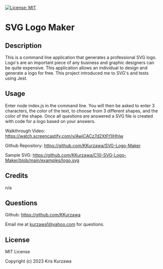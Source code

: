 [![License: MIT](https://img.shields.io/badge/License-MIT-yellow.svg)](https://opensource.org/licenses/MIT)
# SVG Logo Maker

## Description

This is a command line application that generates a professional SVG logo.  Logo's are an important piece of any business and graphic designers can be quite expensive.  This application allows an individual to design and generate a logo for free.  This project introduced me to SVG's and tests using Jest.

## Usage
Enter node index.js in the command line.  You will then be asked to enter 3 characters, the color of the text, to choose from 3 different shapes, and the color of the shape.  Once all questions are answered a SVG file is created with code for a logo based on your answers.

Walkthrough Video: https://watch.screencastify.com/v/AwiCACz7d2XtFt1lHhIw

Github Repository: https://github.com/KKurzawa/SVG-Logo-Maker

Sample SVG: https://github.com/KKurzawa/C10-SVG-Logo-Maker/blob/main/examples/logo.svg

## Credits

n/a

## Questions

Github: https://github.com/KKurzawa

Email me at kurzawa1@yahoo.com for questions.

## License

MIT License

Copyright (c) 2023 Kris Kurzawa

